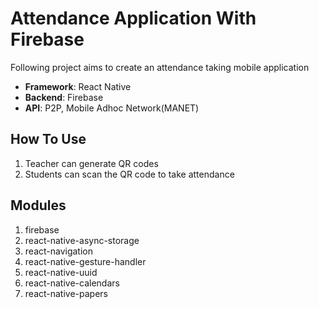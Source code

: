 # Attendance Application With Firebase

Following project aims to create an attendance taking mobile application
* **Framework**: React Native
* **Backend**: Firebase
* **API**: P2P, Mobile Adhoc Network(MANET)

## How To Use
1. Teacher can generate QR codes
2. Students can scan the QR code to take attendance

## Modules
1. firebase
2. react-native-async-storage
3. react-navigation
4. react-native-gesture-handler
5. react-native-uuid
6. react-native-calendars
6. react-native-papers
